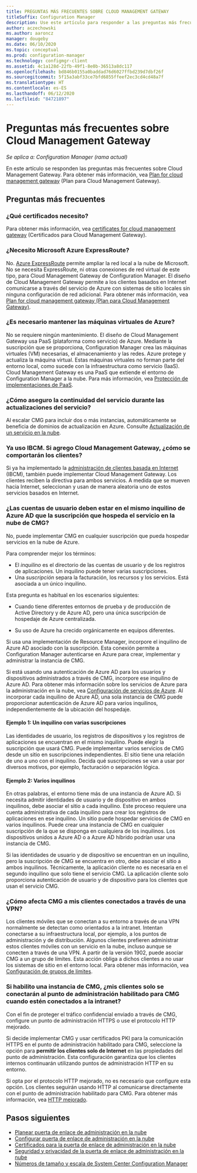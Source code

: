 ```yaml
---
title: PREGUNTAS MÁS FRECUENTES SOBRE CLOUD MANAGEMENT GATEWAY
titleSuffix: Configuration Manager
description: Use este artículo para responder a las preguntas más frecuentes sobre Cloud Management Gateway.
author: aczechowski
ms.author: aaroncz
manager: dougeby
ms.date: 06/10/2020
ms.topic: conceptual
ms.prod: configuration-manager
ms.technology: configmgr-client
ms.assetid: 4c1a128d-22fb-49f1-8e0b-36513a8dc117
ms.openlocfilehash: bd846b0155a0baddad76d6027ffbd239d7dbf26f
ms.sourcegitcommit: 5f15a3abf33ce7bfd6855ffeef2ec3cd4cd48a7f
ms.translationtype: HT
ms.contentlocale: es-ES
ms.lasthandoff: 06/12/2020
ms.locfileid: "84721897"
---
```

# <a name="frequently-asked-questions-about-the-cloud-management-gateway"></a>Preguntas más frecuentes sobre Cloud Management Gateway

*Se aplica a: Configuration Manager (rama actual)*

En este artículo se responden las preguntas más frecuentes sobre Cloud Management Gateway. Para obtener más información, vea [Plan for cloud management gateway](plan-cloud-management-gateway.md) (Plan para Cloud Management Gateway).

## <a name="frequently-asked-questions"></a>Preguntas más frecuentes

### <a name="what-certificates-do-i-need"></a>¿Qué certificados necesito?

Para obtener más información, vea [certificates for cloud management gateway](certificates-for-cloud-management-gateway.md) (Certificados para Cloud Management Gateway).

### <a name="do-i-need-azure-expressroute"></a>¿Necesito Microsoft Azure ExpressRoute?

No. [Azure ExpressRoute](/azure/expressroute/expressroute-introduction) permite ampliar la red local a la nube de Microsoft. No se necesita ExpressRoute, ni otras conexiones de red virtual de este tipo, para Cloud Management Gateway de Configuration Manager. El diseño de Cloud Management Gateway permite a los clientes basados en Internet comunicarse a través del servicio de Azure con sistemas de sitio locales sin ninguna configuración de red adicional. Para obtener más información, vea [Plan for cloud management gateway (Plan para Cloud Management Gateway)](plan-cloud-management-gateway.md).

<!-- SCCMDocs#1659 -->

### <a name="do-i-need-to-maintain-the-azure-virtual-machines"></a>¿Es necesario mantener las máquinas virtuales de Azure?

No se requiere ningún mantenimiento. El diseño de Cloud Management Gateway usa PaaS (plataforma como servicio) de Azure. Mediante la suscripción que se proporciona, Configuration Manager crea las máquinas virtuales (VM) necesarias, el almacenamiento y las redes. Azure protege y actualiza la máquina virtual. Estas máquinas virtuales no forman parte del entorno local, como sucede con la infraestructura como servicio (IaaS). Cloud Management Gateway es una PaaS que extiende el entorno de Configuration Manager a la nube. Para más información, vea [Protección de implementaciones de PaaS](/azure/security/security-paas-deployments).

### <a name="how-can-i-ensure-service-continuity-during-service-updates"></a>¿Cómo aseguro la continuidad del servicio durante las actualizaciones del servicio?

Al escalar CMG para incluir dos o más instancias, automáticamente se beneficia de dominios de actualización en Azure. Consulte [Actualización de un servicio en la nube](/azure/cloud-services/cloud-services-update-azure-service).

### <a name="im-already-using-ibcm-if-i-add-cmg-how-do-clients-behave"></a>Ya uso IBCM. Si agrego Cloud Management Gateway, ¿cómo se comportarán los clientes?

Si ya ha implementado la [administración de clientes basada en Internet](../plan-internet-based-client-management.md) (IBCM), también puede implementar Cloud Management Gateway. Los clientes reciben la directiva para ambos servicios. A medida que se mueven hacia Internet, seleccionan y usan de manera aleatoria uno de estos servicios basados en Internet.

### <a name="do-the-user-accounts-have-to-be-in-the-same-azure-ad-tenant-as-the-tenant-associated-with-the-subscription-that-hosts-the-cmg-cloud-service"></a><a name="bkmk_tenant"></a>¿Las cuentas de usuario deben estar en el mismo inquilino de Azure AD que la suscripción que hospeda el servicio en la nube de CMG?
<!--SCCMDocs-pr issue #2873-->
No, puede implementar CMG en cualquier suscripción que pueda hospedar servicios en la nube de Azure.

Para comprender mejor los términos:

- El _inquilino_ es el directorio de las cuentas de usuario y de los registros de aplicaciones. Un inquilino puede tener varias suscripciones.
- Una _suscripción_ separa la facturación, los recursos y los servicios. Está asociada a un único inquilino.

Esta pregunta es habitual en los escenarios siguientes:  

- Cuando tiene diferentes entornos de prueba y de producción de Active Directory y de Azure AD, pero una única suscripción de hospedaje de Azure centralizada.

- Su uso de Azure ha crecido orgánicamente en equipos diferentes.

Si usa una implementación de Resource Manager, incorpore el inquilino de Azure AD asociado con la suscripción. Esta conexión permite a Configuration Manager autenticarse en Azure para crear, implementar y administrar la instancia de CMG.  

Si está usando una autenticación de Azure AD para los usuarios y dispositivos administrados a través de CMG, incorpore ese inquilino de Azure AD. Para obtener más información sobre los servicios de Azure para la administración en la nube, vea [Configuración de servicios de Azure](../../../servers/deploy/configure/azure-services-wizard.md). Al incorporar cada inquilino de Azure AD, una sola instancia de CMG puede proporcionar autenticación de Azure AD para varios inquilinos, independientemente de la ubicación del hospedaje.

#### <a name="example-1-one-tenant-with-multiple-subscriptions"></a>Ejemplo 1: Un inquilino con varias suscripciones

Las identidades de usuario, los registros de dispositivos y los registros de aplicaciones se encuentran en el mismo inquilino. Puede elegir la suscripción que usará CMG. Puede implementar varios servicios de CMG desde un sitio en suscripciones independientes. El sitio tiene una relación de uno a uno con el inquilino. Decida qué suscripciones se van a usar por diversos motivos, por ejemplo, facturación o separación lógica.

#### <a name="example-2-multiple-tenants"></a>Ejemplo 2: Varios inquilinos

En otras palabras, el entorno tiene más de una instancia de Azure AD. Si necesita admitir identidades de usuario y de dispositivo en ambos inquilinos, debe asociar el sitio a cada inquilino. Este proceso requiere una cuenta administrativa de cada inquilino para crear los registros de aplicaciones en ese inquilino. Un sitio puede hospedar servicios de CMG en varios inquilinos. Puede crear una instancia de CMG en cualquier suscripción de la que se disponga en cualquiera de los inquilinos. Los dispositivos unidos a Azure AD o a Azure AD híbrido podrían usar una instancia de CMG.

Si las identidades de usuario y de dispositivo se encuentran en un inquilino, pero la suscripción de CMG se encuentra en otro, debe asociar el sitio a ambos inquilinos. Técnicamente, la aplicación cliente no es necesaria en el segundo inquilino que solo tiene el servicio CMG. La aplicación cliente solo proporciona autenticación de usuario y de dispositivo para los clientes que usan el servicio CMG.<!-- SCCMDocs#1902 -->

### <a name="how-does-cmg-affect-my-clients-connected-via-vpn"></a>¿Cómo afecta CMG a mis clientes conectados a través de una VPN?

Los clientes móviles que se conectan a su entorno a través de una VPN normalmente se detectan como orientados a la intranet. Intentan conectarse a su infraestructura local, por ejemplo, a los puntos de administración y de distribución. Algunos clientes prefieren administrar estos clientes móviles con un servicio en la nube, incluso aunque se conecten a través de una VPN. A partir de la versión 1902, puede asociar CMG a un grupo de límites. Esta acción obliga a dichos clientes a no usar los sistemas de sitio en el entorno local. Para obtener más información, vea [Configuración de grupos de límites](setup-cloud-management-gateway.md#configure-boundary-groups).

### <a name="if-i-enable-a-cmg-will-my-clients-only-connect-to-the-cmg-enabled-management-point-when-theyre-connected-to-the-intranet"></a>Si habilito una instancia de CMG, ¿mis clientes solo se conectarán al punto de administración habilitado para CMG cuando estén conectados a la intranet?

Con el fin de proteger el tráfico confidencial enviado a través de CMG, configure un punto de administración HTTPS o use el protocolo HTTP mejorado.

Si decide implementar CMG y usar certificados PKI para la comunicación HTTPS en el punto de administración habilitado para CMG, seleccione la opción para **permitir los clientes solo de Internet** en las propiedades del punto de administración. Esta configuración garantiza que los clientes internos continuarán utilizando puntos de administración HTTP en su entorno.

Si opta por el protocolo HTTP mejorado, no es necesario que configure esta opción. Los clientes seguirán usando HTTP al comunicarse directamente con el punto de administración habilitado para CMG. Para obtener más información, vea [HTTP mejorado](../../../plan-design/hierarchy/enhanced-http.md).

## <a name="next-steps"></a>Pasos siguientes

- [Planear puerta de enlace de administración en la nube](plan-cloud-management-gateway.md)
- [Configurar puerta de enlace de administración en la nube](setup-cloud-management-gateway.md)
- [Certificados para la puerta de enlace de administración en la nube](certificates-for-cloud-management-gateway.md)
- [Seguridad y privacidad de la puerta de enlace de administración en la nube](security-and-privacy-for-cloud-management-gateway.md)
- [Números de tamaño y escala de System Center Configuration Manager](../../../plan-design/configs/size-and-scale-numbers.md#bkmk_cmg)
